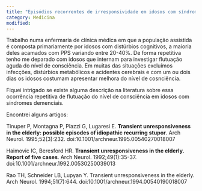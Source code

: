 ```yaml
---
title: "Episódios recorrentes de irresponsividade em idosos com síndromes demenciais"
category: Medicina
modified:
---
```


Trabalho numa enfermaria de clínica médica em que a população assistida é composta primariamente por idosos com distúrbios cognitivos, a maioria deles acamados com PPS variando entre 20-40%. De forma repetitiva tenho me deparado com idosos que internam para investigar flutuação aguda do nível de consciência. Em muitas das situações excluímos infecções, distúrbios metabólicos e acidentes cerebrais e com um ou dois dias os idosos costumam apresentar melhora do nível de cosnciência.

Fiquei intrigado se existe alguma descrição na literatura sobre essa ocorrência repetitiva de flutuação do nível de consciência em idosos com síndromes demenciais.

Encontrei alguns artigos:

Tinuper P, Montagna P, Plazzi G, Lugaresi E. **Transient unresponsiveness in the elderly: possible episodes of idiopathic recurring stupor**. Arch Neurol. 1995;52(3):232. doi:10.1001/archneur.1995.00540270018007

Haimovic IC, Beresford HR. **Transient unresponsiveness in the elderly. Report of five cases**. Arch Neurol. 1992;49(1):35-37. doi:10.1001/archneur.1992.00530250039013

Rao TH, Schneider LB, Lupyan Y. Transient unresponsiveness in the elderly. Arch Neurol. 1994;51(7):644. doi:10.1001/archneur.1994.00540190018007